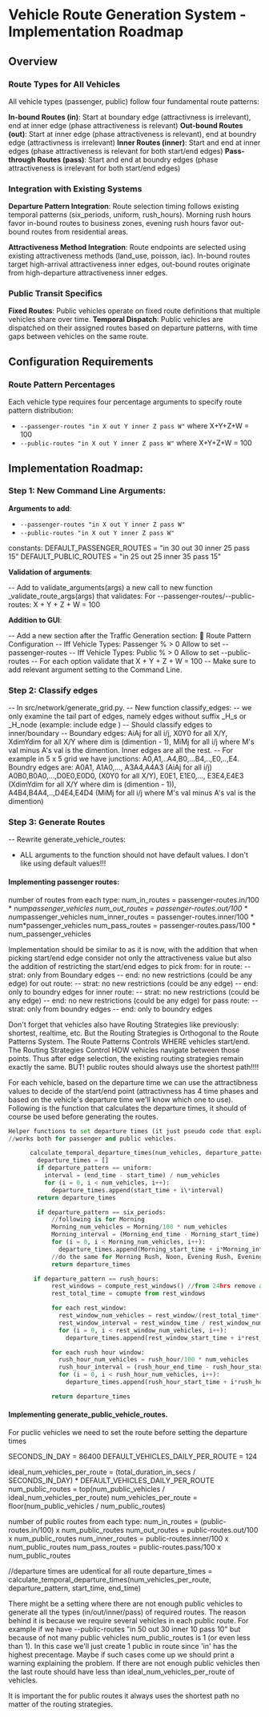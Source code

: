 # Vehicle Route Generation System - Implementation Roadmap

## Overview

### Route Types for All Vehicles

All vehicle types (passenger, public) follow four fundamental route patterns:

**In-bound Routes (in)**: Start at boundary edge (attractivness is irrelevant), end at inner edge (phase attractiveness is relevant)
**Out-bound Routes (out)**: Start at inner edge (phase attractiveness is relevant), end at boundry edge (attractivness is irrelevant)
**Inner Routes (inner)**: Start and end at inner edges (phase attractiveness is relevant for both start/end edges)
**Pass-through Routes (pass)**: Start and end at boundry edges (phase attractiveness is irrelevant for both start/end edges)

### Integration with Existing Systems

**Departure Pattern Integration**: Route selection timing follows existing temporal patterns (six_periods, uniform, rush_hours). Morning rush hours favor in-bound routes to business zones, evening rush hours favor out-bound routes from residential areas.

**Attractiveness Method Integration**: Route endpoints are selected using existing attractiveness methods (land_use, poisson, iac). In-bound routes target high-arrival attractiveness inner edges, out-bound routes originate from high-departure attractiveness inner edges.

### Public Transit Specifics

**Fixed Routes**: Public vehicles operate on fixed route definitions that multiple vehicles share over time.
**Temporal Dispatch**: Public vehicles are dispatched on their assigned routes based on departure patterns, with time gaps between vehicles on the same route.

## Configuration Requirements

### Route Pattern Percentages

Each vehicle type requires four percentage arguments to specify route pattern distribution:

- `--passenger-routes "in X out Y inner Z pass W"` where X+Y+Z+W = 100
- `--public-routes "in X out Y inner Z pass W"` where X+Y+Z+W = 100

## Implementation Roadmap:

### Step 1: New Command Line Arguments:

**Arguments to add**:

- `--passenger-routes "in X out Y inner Z pass W"`
- `--public-routes "in X out Y inner Z pass W"`

constants:
DEFAULT_PASSENGER_ROUTES = "in 30 out 30 inner 25 pass 15"
DEFAULT_PUBLIC_ROUTES = "in 25 out 25 inner 35 pass 15"

**Validation of arguments**:

-- Add to validate_arguments(args) a new call to new function \_validate_route_args(args) that validates:
For --passenger-routes/--public-routes: X + Y + Z + W = 100

**Addition to GUI**:

-- Add a new section after the Traffic Generation section: 🚗 Route Pattern Configuration
-- Iff Vehicle Types: Passenger % > 0 Allow to set --passenger-routes
-- Iff Vehicle Types: Public % > 0 Allow to set --public-routes
-- For each option validate that X + Y + Z + W = 100
-- Make sure to add relevant argument setting to the Command Line.

### Step 2: Classify edges

-- In src/network/generate_grid.py.
-- New function classify_edges:
-- we only examine the tail part of edges, namely edges without suffix \_H_s or \_H_node (example: include edge )
-- Should classify edges to inner/boundary
-- Boundary edges: AiAj for all i/j, X0Y0 for all X/Y, XdimYdim for all X/Y where dim is (dimention - 1), MiMj for all i/j where M's val minus A's val is the dimention. Inner edges are all the rest.
-- For example in 5 x 5 grid we have junctions: A0,A1,..A4,B0,...B4,..,E0,..,E4. Boundry edges are: A0A1, A1A0,..., A3A4,A4A3 (AiAj for all i/j) A0B0,B0A0,...,D0E0,E0D0, (X0Y0 for all X/Y), E0E1, E1E0,..., E3E4,E4E3 (XdimYdim for all X/Y where dim is (dimention - 1)), A4B4,B4A4,..,D4E4,E4D4 (MiMj for all i/j where M's val minus A's val is the dimention)

### Step 3: Generate Routes

-- Rewrite generate_vehicle_routes:

- ALL arguments to the function should not have default values. I don't like using default values!!!

#### Implementing passenger routes:

number of routes from each type:
num_in_routes = passenger-routes.in/100 * num*passenger_vehicles
num_out_routes = passenger-routes.out/100 * num*passenger_vehicles
num_inner_routes = passenger-routes.inner/100 * num*passenger_vehicles
num_pass_routes = passenger-routes.pass/100 \* num_passenger_vehicles

Implementation should be similar to as it is now, with the addition that when picking start/end edge consider not only the attractiveness value but also the addition of restricting the start/end edges to pick from:
for in route:
-- strat: only from Boundary edges
-- end: no new restrictions (could be any edge)
for out route:
-- strat: no new restrictions (could be any edge)
-- end: only to boundry edges
for inner route:
-- strat: no new restrictions (could be any edge)
-- end: no new restrictions (could be any edge)
for pass route:
-- strat: only from boundry edges
-- end: only to boundry edges

Don't forget that vehicles also have Routing Strategies like previously: shortest, realtime, etc. But the Routing Strategies is Orthogonal to the Route Patterns System. The Route Patterns Controls WHERE vehicles start/end. The Routing Strategies Control HOW vehicles navigate between those points. Thus after edge selection, the existing routing strategies remain exactly the same. BUT! public routes should always use the shortest path!!!!

For each vehicle, based on the departure time we can use the attractibness values to decide of the start/end point (attractivness has 4 time phases and based on the vehicle's departure time we'll know which one to use). Following is the function that calculates the departure times, it should of course be used before generating the routes.

```python
Helper functions to set departure times (it just pseudo code that explain in general what to do):
//works both for passenger and public vehicles.

      calculate_temporal_departure_times(num_vehicles, departure_pattern, start_time, end_time):
        departure_times = []
        if departure_pattern == uniform:
          interval = (end_time - start_time) / num_vehicles
          for (i = 0, i < num_vehicles, i++):
            departure_times.append(start_time + i\*interval)
        return departure_times

        if departure_pattern == six_periods:
            //following is for Morning
            Morning_num_vehicles = Morning/100 * num_vehicles
            Morning_interval = (Morning_end_time - Morning_start_time) / Morning_num_vehicles
            for (i = 0, i < Morning_num_vehicles, i++):
              departure_times.append(Morning_start_time + i*Morning_interval)
            //do the same for Morning Rush, Noon, Evening Rush, Evening, Night
            return departure_times

       if departure_pattern == rush_hours:
            rest_windows = compute_rest_windows() //from 24hrs remove all the rush_hours times. Return array of time windows
            rest_total_time = comupte from rest_windows

            for each rest_window:
              rest_window_num_vehicles = rest_window/(rest_total_time*100) * rest_num_vehicles
              rest_window_interval = rest_window_time / rest_window_num_vehicles
              for (i = 0, i < rest_window_num_vehicles, i++):
                departure_times.append(rest_window_start_time + i*rest_window_interval)

            for each rush hour window:
              rush_hour_num_vehicles = rush_hour/100 * num_vehicles
              rush_hour_interval = (rush_hour_end_time - rush_hour_start_time) / rush_hour_num_vehicles
              for (i = 0, i < rush_hour_num_vehicles, i++):
                departure_times.append(rush_hour_start_time + i*rush_hour_interval)

            return departure_times
```

#### Implementing generate_public_vehicle_routes.

For puclic vehicles we need to set the route before setting the departure times

SECONDS_IN_DAY = 86400
DEFAULT_VEHICLES_DAILY_PER_ROUTE = 124

ideal_num_vehicles_per_route = (total_duration_in_secs / SECONDS_IN_DAY) \* DEFAULT_VEHICLES_DAILY_PER_ROUTE
num_public_routes = top(num_public_vehicles / ideal_num_vehicles_per_route)
num_vehicles_per_route = floor(num_public_vehicles / num_public_routes)

number of public routes from each type:
num_in_routes = (public-routes.in/100) x num_public_routes
num_out_routes = public-routes.out/100 x num_public_routes
num_inner_routes = public-routes.inner/100 x num_public_routes
num_pass_routes = public-routes.pass/100 x num_public_routes

//departure times are udentical for all route
departure_times = calculate_temporal_departure_times(num_vehicles_per_route, departure_pattern, start_time, end_time)

There might be a setting where there are not enough public vehicles to generate all the types (in/out/inner/pass) of required routes. The reason behind it is because we require several vehicles in each public route. For example if we have --public-routes "in 50 out 30 inner 10 pass 10" but because of not many public vehicles num_public_routes is 1 (or even less than 1). In this case we'll just create 1 public in route since 'in' has the highest precentage. Maybe if such cases come up we should print a warning explaining the problem. If there are not enough public vehicles then the last route should have less than ideal_num_vehicles_per_route of vehicles.

It is important the for public routes it always uses the shortest path no matter of the routing strategies.
